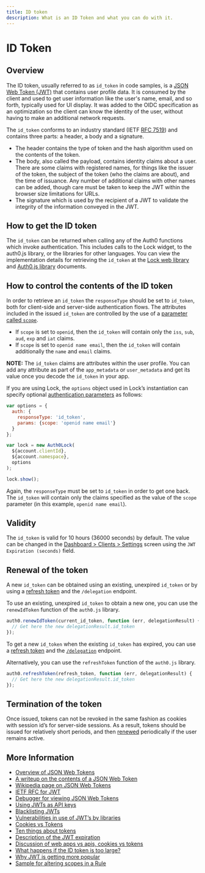 ```yaml
---
title: ID token
description: What is an ID Token and what you can do with it.
---
```


# ID Token

## Overview

The ID token, usually referred to as `id_token` in code samples, is a [JSON Web Token (JWT)](/jwt) that contains user profile data. It is consumed by the client and used to get user information like the user's name, email, and so forth, typically used for UI display. It was added to the OIDC specification as an optimization so the client can know the identity of the user, without having to make an additional network requests.

The `id_token` conforms to an industry standard (IETF [RFC 7519](https://tools.ietf.org/html/rfc7519)) and contains three parts: a header, a body and a signature.
- The header contains the type of token and the hash algorithm used on the contents of the token.  
- The body, also called the payload, contains identity claims about a user.  There are some claims with registered names, for things like the issuer of the token, the subject of the token (who the claims are about), and the time of issuance.  Any number of additional claims with other names can be added, though care must be taken to keep the JWT within the browser size limitations for URLs.  
- The signature which is used by the recipient of a JWT to validate the integrity of the information conveyed in the JWT.

## How to get the ID token

The `id_token` can be returned when calling any of the Auth0 functions which invoke authentication.  This includes calls to the Lock widget, to the auth0.js library, or the libraries for other languages. You can view the implementation details for retrieving the `id_token` at the [Lock web library](/libraries/lock) and [Auth0.js library](/libraries/auth0js) documents.

## How to control the contents of the ID token

In order to retrieve an `id_token` the `responseType` should be set to `id_token`, both for client-side and server-side authentication flows. The attributes included in the issued `id_token` are controlled by the use of a [parameter called `scope`](/scopes).
- If `scope` is set to `openid`, then the `id_token` will contain only the `iss`, `sub`, `aud`, `exp` and `iat` claims.
- If `scope` is set to `openid name email`, then the `id_token` will contain additionally the `name` and `email` claims.

__NOTE:__ The `id_token` claims are attributes within the user profile. You can add any attribute as part of the `app_metadata` or `user_metadata` and get its value once you decode the `id_token` in your app.

If you are using Lock, the `options` object used in Lock’s instantiation can specify optional [authentication parameters](/libraries/lock/v10/customization#auth-object-) as follows:

```js
var options = {
  auth: {
    responseType: 'id_token',
    params: {scope: 'openid name email'}
  }
};

var lock = new Auth0Lock(
  ${account.clientId},
  ${account.namespace},
  options
);

lock.show();
```

Again, the `responseType` must be set to `id_token` in order to get one back. The `id_token` will contain only the claims specified as the value of the `scope` parameter (in this example, `openid name email`).

## Validity

The `id_token` is valid for 10 hours (36000 seconds) by default.  The value can be changed in the [Dashboard > Clients > Settings](${manage_url}/#/clients/${account.clientId}/settings) screen using the `JWT Expiration (seconds)` field.

## Renewal of the token

A new `id_token` can be obtained using an existing, unexpired `id_token` or by using a [refresh token](/tokens/refresh-token) and the `/delegation` endpoint.

To use an existing, unexpired `id_token` to obtain a new one, you can use the `renewIdToken` function of the `auth0.js` library.

```js
auth0.renewIdToken(current_id_token, function (err, delegationResult) {
  // Get here the new delegationResult.id_token
});
```

To get a new `id_token` when the existing `id_token` has expired, you can use a [refresh token](/tokens/refresh-token) and the [`/delegation`](/api/authentication#!#post--delegation) endpoint.

Alternatively, you can use the `refreshToken` function of the `auth0.js` library.

```js
auth0.refreshToken(refresh_token, function (err, delegationResult) {
  // Get here the new delegationResult.id_token
});
```

## Termination of the token

Once issued, tokens can not be revoked in the same fashion as cookies with session id’s for server-side sessions.  As a result, tokens should be issued for relatively short periods, and then [renewed](#renewing-the-token) periodically if the user remains active.

## More Information

* [Overview of JSON Web Tokens](/jwt)
* [A writeup on the contents of a JSON Web Token](https://scotch.io/tutorials/the-anatomy-of-a-json-web-token)
* [Wikipedia page on JSON Web Tokens](https://en.wikipedia.org/wiki/JSON_Web_Token)
* [IETF RFC for JWT](https://tools.ietf.org/html/rfc7519)
* [Debugger for viewing JSON Web Tokens](http://jwt.io/)
* [Using JWTs as API keys](https://auth0.com/blog/2014/12/02/using-json-web-tokens-as-api-keys/)
* [Blacklisting JWTs](https://auth0.com/blog/2015/03/10/blacklist-json-web-token-api-keys/)
* [Vulnerabilities in use of JWT’s by libraries](https://auth0.com/blog/2015/03/31/critical-vulnerabilities-in-json-web-token-libraries/)
* [Cookies vs Tokens](https://auth0.com/blog/2014/01/07/angularjs-authentication-with-cookies-vs-token/)
* [Ten things about tokens](https://auth0.com/blog/2014/01/27/ten-things-you-should-know-about-tokens-and-cookies/)
* [Description of the JWT expiration](/applications)
* [Discussion of web apps vs apis, cookies vs tokens](/apps-apis)
* [What happens if the ID token is too large?](https://auth0.com/forum/t/id-token-is-too-large/3116)
* [Why JWT is getting more popular](https://auth0.com/blog/2015/07/21/jwt-json-webtoken-logo/)
* [Sample for altering scopes in a Rule](https://github.com/auth0/rules/blob/dff2a3e72f01d33af3086414be7cf115b19eea0c/rules/custom-scopes.md)
